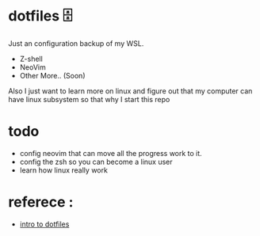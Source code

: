 # dotfiles 🗄
Just an configuration backup of my WSL.
- Z-shell
- NeoVim
- Other More.. (Soon)

Also I just want to learn more on linux and figure out that my computer can have linux subsystem so that why I start this repo

# todo 
- config neovim that can move all the progress work to it.
- config the zsh so you can become a linux user
- learn how linux really work

# referece :

- [intro to dotfiles](https://dev.to/jogendra/intro-to-dotfiles-4bb8)
